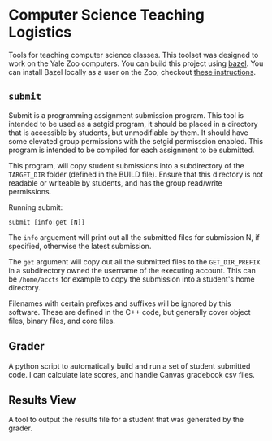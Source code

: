 # Computer Science Teaching Logistics
Tools for teaching computer science classes. This toolset was designed to work on the Yale Zoo computers. You can build this project using [bazel](https://bazel.build/). You can install Bazel locally as a user on the Zoo; checkout [these instructions](https://docs.bazel.build/versions/master/install-ubuntu.html#step-2-run-the-installer).

## `submit`
Submit is a programming assignment submission program. This tool is intended to be used as a setgid program, it should be placed in a directory that is accessible by students, but unmodifiable by them. It should have some elevated group permissions with the setgid permisssion enabled. This program is intended to be compiled for each assignment to be submitted.

This program, will copy student submissions into a subdirectory of the `TARGET_DIR` folder (defined in the BUILD file). Ensure that this directory is not readable or writeable by students, and has the group read/write permissions.

Running submit:
```
submit [info|get [N]]
```

The `info` arguement will print out all the submitted files for submission N, if specified, otherwise the latest submission.

The `get` argument will copy out all the submitted files to the `GET_DIR_PREFIX` in a subdirectory owned the username of the executing account. This can be `/home/accts` for example to copy the submission into a student's home directory.

Filenames with certain prefixes and suffixes will be ignored by this software. These are defined in the C++ code, but generally cover object files, binary files, and core files.



## Grader
A python script to automatically build and run a set of student submitted code. I can calculate late scores, and handle Canvas gradebook csv files.

## Results View
A tool to output the results file for a student that was generated by the grader.
